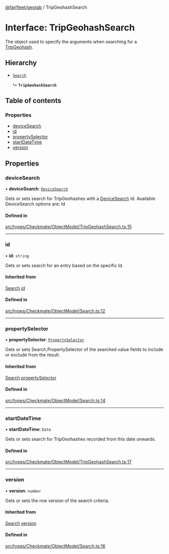 [@fairfleet/geotab](../README.md) / TripGeohashSearch

# Interface: TripGeohashSearch

The object used to specify the arguments when searching for a [TripGeohash](TripGeohash.md).

## Hierarchy

- [`Search`](Search.md)

  ↳ **`TripGeohashSearch`**

## Table of contents

### Properties

- [deviceSearch](TripGeohashSearch.md#devicesearch)
- [id](TripGeohashSearch.md#id)
- [propertySelector](TripGeohashSearch.md#propertyselector)
- [startDateTime](TripGeohashSearch.md#startdatetime)
- [version](TripGeohashSearch.md#version)

## Properties

### deviceSearch

• **deviceSearch**: [`DeviceSearch`](DeviceSearch.md)

Gets or sets search for TripGeohashes with a [DeviceSearch](DeviceSearch.md) Id.
 Available DeviceSearch options are:
 <list><item><description>Id</description></item></list>

#### Defined in

[src/types/Checkmate/ObjectModel/TripGeohashSearch.ts:15](https://github.com/fairfleet/geotab/blob/b682f10/src/types/Checkmate/ObjectModel/TripGeohashSearch.ts#L15)

___

### id

• **id**: `string`

Gets or sets search for an entry based on the specific Id.

#### Inherited from

[Search](Search.md).[id](Search.md#id)

#### Defined in

[src/types/Checkmate/ObjectModel/Search.ts:12](https://github.com/fairfleet/geotab/blob/b682f10/src/types/Checkmate/ObjectModel/Search.ts#L12)

___

### propertySelector

• **propertySelector**: [`PropertySelector`](PropertySelector.md)

Gets or sets Search.PropertySelector of the searched value fields to include or exclude from the result.

#### Inherited from

[Search](Search.md).[propertySelector](Search.md#propertyselector)

#### Defined in

[src/types/Checkmate/ObjectModel/Search.ts:14](https://github.com/fairfleet/geotab/blob/b682f10/src/types/Checkmate/ObjectModel/Search.ts#L14)

___

### startDateTime

• **startDateTime**: `Date`

Gets or sets search for TripGeohashes recorded from this date onwards.

#### Defined in

[src/types/Checkmate/ObjectModel/TripGeohashSearch.ts:17](https://github.com/fairfleet/geotab/blob/b682f10/src/types/Checkmate/ObjectModel/TripGeohashSearch.ts#L17)

___

### version

• **version**: `number`

Gets or sets the row version of the search criteria.

#### Inherited from

[Search](Search.md).[version](Search.md#version)

#### Defined in

[src/types/Checkmate/ObjectModel/Search.ts:16](https://github.com/fairfleet/geotab/blob/b682f10/src/types/Checkmate/ObjectModel/Search.ts#L16)
